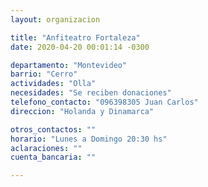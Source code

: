 ```yaml
---
layout: organizacion

title: "Anfiteatro Fortaleza"
date: 2020-04-20 00:01:14 -0300

departamento: "Montevideo"
barrio: "Cerro"
actividades: "Olla"
necesidades: "Se reciben donaciones"
telefono_contacto: "096398305 Juan Carlos"
direccion: "Holanda y Dinamarca"

otros_contactos: ""
horario: "Lunes a Domingo 20:30 hs"
aclaraciones: ""
cuenta_bancaria: ""

---
```

